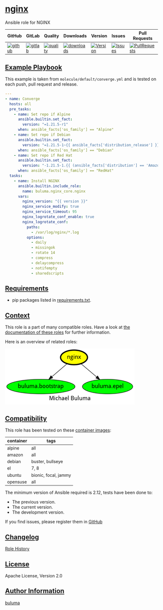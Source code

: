 # [nginx](#nginx)

Ansible role for NGINX

|GitHub|GitLab|Quality|Downloads|Version|Issues|Pull Requests|
|------|------|-------|---------|-------|------|-------------|
|[![github](https://github.com/buluma/ansible-role-nginx/workflows/Ansible%20Molecule/badge.svg)](https://github.com/buluma/ansible-role-nginx/actions)|[![gitlab](https://gitlab.com/buluma/ansible-role-nginx/badges/master/pipeline.svg)](https://gitlab.com/buluma/ansible-role-nginx)|[![quality](https://img.shields.io/ansible/quality/54561)](https://galaxy.ansible.com/buluma/nginx)|[![downloads](https://img.shields.io/ansible/role/d/54561)](https://galaxy.ansible.com/buluma/nginx)|[![Version](https://img.shields.io/github/release/buluma/ansible-role-nginx.svg)](https://github.com/buluma/ansible-role-nginx/releases/)|[![Issues](https://img.shields.io/github/issues/buluma/ansible-role-nginx.svg)](https://github.com/buluma/ansible-role-nginx/issues/)|[![PullRequests](https://img.shields.io/github/issues-pr-closed-raw/buluma/ansible-role-nginx.svg)](https://github.com/buluma/ansible-role-nginx/pulls/)|

## [Example Playbook](#example-playbook)

This example is taken from `molecule/default/converge.yml` and is tested on each push, pull request and release.
```yaml
---
- name: Converge
  hosts: all
  pre_tasks:
    - name: Set repo if Alpine
      ansible.builtin.set_fact:
        version: "=1.21.5-r1"
      when: ansible_facts['os_family'] == "Alpine"
    - name: Set repo if Debian
      ansible.builtin.set_fact:
        version: "=1.21.5-1~{{ ansible_facts['distribution_release'] }}"
      when: ansible_facts['os_family'] == "Debian"
    - name: Set repo if Red Hat
      ansible.builtin.set_fact:
        version: "-1.21.5-1.{{ (ansible_facts['distribution'] == 'Amazon') | ternary('amzn2', ('el' + ansible_facts['distribution_major_version'] | string)) }}.ngx"
      when: ansible_facts['os_family'] == "RedHat"
  tasks:
    - name: Install NGINX
      ansible.builtin.include_role:
        name: buluma.nginx_core.nginx
      vars:
        nginx_version: "{{ version }}"
        nginx_service_modify: true
        nginx_service_timeout: 95
        nginx_logrotate_conf_enable: true
        nginx_logrotate_conf:
          paths:
            - /var/log/nginx/*.log
          options:
            - daily
            - missingok
            - rotate 14
            - compress
            - delaycompress
            - notifempty
            - sharedscripts
```



## [Requirements](#requirements)

- pip packages listed in [requirements.txt](https://github.com/buluma/ansible-role-nginx/blob/main/requirements.txt).


## [Context](#context)

This role is a part of many compatible roles. Have a look at [the documentation of these roles](https://buluma.github.io/) for further information.

Here is an overview of related roles:

![dependencies](https://raw.githubusercontent.com/buluma/ansible-role-nginx/png/requirements.png "Dependencies")

## [Compatibility](#compatibility)

This role has been tested on these [container images](https://hub.docker.com/u/buluma):

|container|tags|
|---------|----|
|alpine|all|
|amazon|all|
|debian|buster, bullseye|
|el|7, 8|
|ubuntu|bionic, focal, jammy|
|opensuse|all|

The minimum version of Ansible required is 2.12, tests have been done to:

- The previous version.
- The current version.
- The development version.



If you find issues, please register them in [GitHub](https://github.com/buluma/ansible-role-nginx/issues)

## [Changelog](#changelog)

[Role History](https://github.com/buluma/ansible-role-nginx/blob/master/CHANGELOG.md)

## [License](#license)

Apache License, Version 2.0

## [Author Information](#author-information)

[buluma](https://buluma.github.io/)
